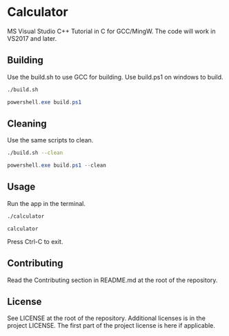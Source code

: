# Calculator

MS Visual Studio C++ Tutorial in C for GCC/MingW. The code will work in VS2017 and later.

## Building

Use the build.sh to use GCC for building. Use build.ps1 on windows to build.

```bash
./build.sh
```

```powershell
powershell.exe build.ps1
```

## Cleaning

Use the same scripts to clean.

```bash
./build.sh --clean
```

```powershell
powershell.exe build.ps1 --clean
```

## Usage

Run the app in the terminal.

```bash
./calculator
```

```dos
calculator
```

Press Ctrl-C to exit.

## Contributing

Read the Contributing section in README.md at the root of the repository.

## License

See LICENSE at the root of the repository. Additional licenses is in the project LICENSE.
The first part of the project license is here if applicable.
